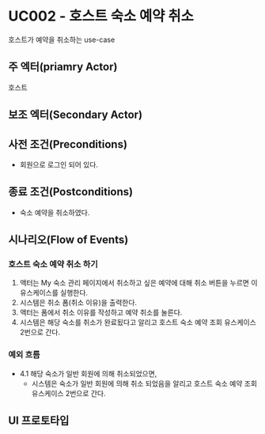 # UC002 - 호스트 숙소 예약 취소

호스트가 예약을 취소하는 use-case

## 주 엑터(priamry Actor)

호스트

## 보조 엑터(Secondary Actor)

## 사전 조건(Preconditions)

- 회원으로 로그인 되어 있다.

## 종료 조건(Postconditions)

- 숙소 예약을 취소하였다.

## 시나리오(Flow of Events)

### 호스트 숙소 예약 취소 하기

1. 액터는 My 숙소 관리 페이지에서 취소하고 싶은 예약에 대해 취소 버튼을 누르면 이 유스케이스를 실행한다.
2. 시스템은 취소 폼(취소 이유)을 출력한다.
3. 액터는 폼에서 취소 이유를 작성하고 예약 취소를 눌른다. 
4. 시스템은 해당 숙소를 취소가 완료됬다고 알리고 호스트 숙소 예약 조회 유스케이스 2번으로 간다.

### 예외 흐름

- 4.1 해당 숙소가 일반 회원에 의해 취소되었으면,
    - 시스템은 숙소가 일반 회원에 의해 취소 되었음을 알리고 호스트 숙소 예약 조회 유스케이스 2번으로 간다.

## UI 프로토타입
